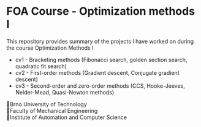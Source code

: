 # FOA Course - Optimization methods I 

This repository provides summary of the projects I have worked on during the course Optimization Methods I

* cv1 - Bracketing methods (Fibonacci search, golden section search, quadratic fit search)
* cv2 - First-order methods (Gradient descent, Conjugate gradient descent)
* cv3 - Second-order and zero-order methods (CCS, Hooke-Jeeves, Nelder-Mead, Quasi-Newton methods)

🔴Brno University of Technology  
🔴Faculty of Mechanical Engineering  
🔴Institute of Automation and Computer Science  



